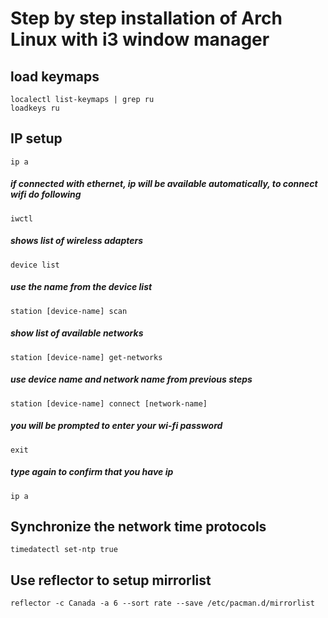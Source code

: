 # Step by step installation of Arch Linux with i3 window manager

## load keymaps
``` 
localectl list-keymaps | grep ru
loadkeys ru
```

## IP setup
```
ip a
```
##### if connected with ethernet, ip will be available automatically, to connect wifi do following
```
iwctl
```
##### shows list of wireless adapters
```
device list
```
##### use the name from the device list
```
station [device-name] scan
```
##### show list of available networks
```
station [device-name] get-networks
```
##### use device name and network name from previous steps
```
station [device-name] connect [network-name]
```
##### you will be prompted to enter your wi-fi password
```
exit
```
##### type again to confirm that you have ip
```
ip a
```

## Synchronize the network time protocols
```
timedatectl set-ntp true
```

## Use reflector to setup mirrorlist
```
reflector -c Canada -a 6 --sort rate --save /etc/pacman.d/mirrorlist
```

